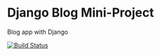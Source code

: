 # Django Blog Mini-Project

Blog app with Django

[![Build Status](https://travis-ci.org/LukaszMalucha/django_blog.svg?branch=master)](https://travis-ci.org/LukaszMalucha/django_blog)
